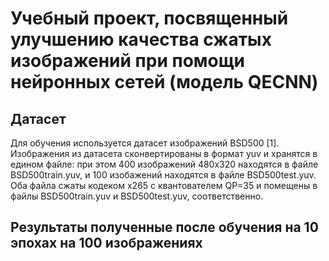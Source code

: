 # Учебный проект, посвященный улучшению качества сжатых изображений при помощи нейронных сетей (модель QECNN)

## Датасет
Для обучения используется датасет изображений BSD500 [1]. Изображения из датасета сконвертированы в формат yuv и хранятся в едином файле:
при этом 400 изображений 480x320 находятся в файле BSD500train.yuv, и 100 изобажений находятся в файле BSD500test.yuv. Оба файла сжаты кодеком x265 с квантователем QP=35 и 
помещены в файлы BSD500train.yuv и BSD500test.yuv, соответственно.

## Результаты полученные после обучения на 10 эпохах на 100 изображениях
